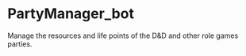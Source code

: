 # PartyManager_bot
Manage the resources and life points of the D&amp;D and other role games parties.
